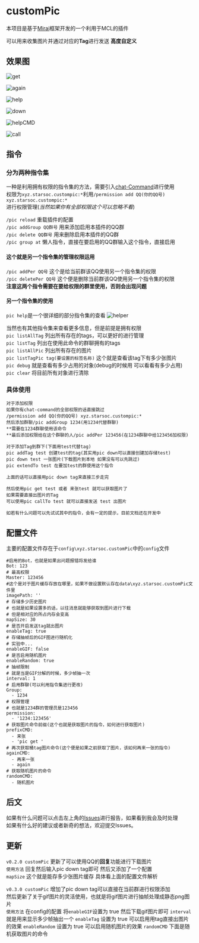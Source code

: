 # customPic
本项目是基于[Mirai](https://github.com/mamoe/mirai)框架开发的一个利用于MCL的插件

可以用来收集图片并通过对应的**Tag**进行发送 **高度自定义** 


## 效果图
![get](/READMEPic/获取图片.png)

![again](/READMEPic/再来一张.png)

![help](/READMEPic/help.png)

![down](/READMEPic/down.png)

![helpCMD](/READMEPic/helpCMD.png)

![call](/READMEPic/call.png)

## 指令
### 分为两种指令集
一种是利用拥有权限的指令集的方法，需要引入[chat-Command](https://github.com/project-mirai/chat-command)进行使用  
权限为`xyz.starsoc.custompic:*`利用`/permission add QQ(你的QQ号) xyz.starsoc.custompic:*`   
进行权限管理(*当然如果你有全部权限这个可以忽略不看*)    

`/pic reload` 重载插件的配置   
`/pic addGroup QQ群号` 用来添加启用本插件的QQ群  
`/pic delete QQ群号` 用来删除启用本插件的QQ群  
`/pic group at` 懒人指令，直接在要启用的QQ群输入这个指令，直接启用  

#### 这个就是另一个指令集的管理权限运用
`/pic addPer QQ号` 这个是给当前群该QQ使用另一个指令集的权限    
`/pic deletePer QQ号` 这个便是删除当前群该QQ使用另一个指令集的权限   
**注意这两个指令需要在要给权限的群里使用，否则会出现问题**    

#### 另一个指令集的使用
`pic help`是一个很详细的部分指令集的查看
![helper](/READMEPic/help.png)  
    
当然也有其他指令集来查看更多信息，但是前提是拥有权限  
`pic listAllTag` 列出所有存在的tags，可以更好的进行管理  
`pic listTag` 列出在使用此命令的群聊拥有的tags    
`pic listAllPic` 列出所有存在的图片  
`pic listTagPic tag(要设置的标签名称)` 这个就是查看该tag下有多少张图片    
`pic debug` 就是查看有多少占用的对象(debug的时候用 可以看看有多少占用)      
`pic clear` 将目前所有对象进行清除    

### 具体使用
```
对于添加权限
如果你有chat-command的全部权限的话直接跳过 
/permission add QQ(你的QQ号) xyz.starsoc.custompic:*
然后添加群聊/pic addGroup 1234(用1234代替群聊)
**需要在1234群聊使用该命令    
**最后添加权限给在这个群聊的人/pic addPer 123456(在1234群聊中给123456加权限)

对于添加Tag到群下(下面用test代替tag)
pic addTag test 创建test的tag(其实用pic down可以直接创建加存储test)
pic down test 一张图片(下载图片到本地 如果没有可以先跳过)
pic extendTo test 在要加test的群使用这个指令

上面的话可以直接用pic down tag来直接三步走完

然后使用pic get test 或者 来张test 就可以获取图片了
如果需要直接出图片的Tag
可以使用pic callTo test 就可以直接发送 test 出图片

如若有什么问题可以先试试其中的指令，会有一定的提示，目前文档还在开发中
```
## 配置文件
主要的配置文件存在于`config\xyz.starsoc.customPic`中的`config`文件  
```
#启用的Bot，也就是如果出问题报错将发给谁
Bot: 123
# 最高权限
Master: 123456
#这个是对于图片缓存存放在哪里，如果不做设置默认存在data\xyz.starsoc.customPic文件里
imagePath: ''
# 存储多少历史图片
# 也就是如果设置多的话，以往消息就能够获取到图片进行下载
# 但是相对应的所占内存会变高
mapSize: 30
# 是否开启发送tag就出图片
enableTag: true
# 存储抽帧后的GIF图进行随机化
# 实验中...
enableGIF: false
# 是否启用随机图片
enableRandom: true
# 抽帧限制
# 就是当是GIF分解的时候，多少帧抽一次
interval: 1
# 启用群聊(可以利用指令集进行更改)
Group: 
  - 1234
# 权限管理
# 也就是1234群的管理员是123456
permission: 
  - '1234:123456'
# 获取图片命令前缀(这个也就是获取图片的指令，如何进行获取图片)
prefixCMD: 
  - 来张
  - 'pic get '
# 再次获取桶tag图片命令(这个便是如果之前获取了图片，该如何再来一张的指令)
againCMD: 
  - 再来一张
  - again
# 获取随机图片的命令
randomCMD: 
  - 随机图片
```

## 后文
如果有什么问题可以点击左上角的[Issues](https://github.com/Stars-OC/customPic/issues)进行报告，如果看到我会及时处理    
如果有什么好的建议或者新奇的想法，欢迎提交Issues。

## 更新
`v0.2.0 customPic` 更新了可以使用QQ的**回复**功能进行下载图片     
`使用方法` 回复然后输入pic down tag即可 然后又添加了一个配置  
`mapSize` 这个就是能存多少张图片缓存 具体看上面的配置文件解析    
        
`v0.3.0 customPic` 增加了pic down tag可以直接在当前群进行权限添加  
然后更新了关于gif图片的灵活使用，也就是将gif图片进行抽帧处理成静态png图片       
`使用方法` 在config的配置 将`enableGIF`设置为 true 然后下载gif图片即可
`interval` 就是用来显示多少帧抽出一个
`enableTag` 设置为 true 可以启用用tag直接出图片的效果
`enableRandom` 设置为 true 可以启用随机图片的效果
`randomCMD` 下面是随机获取图片的命令

